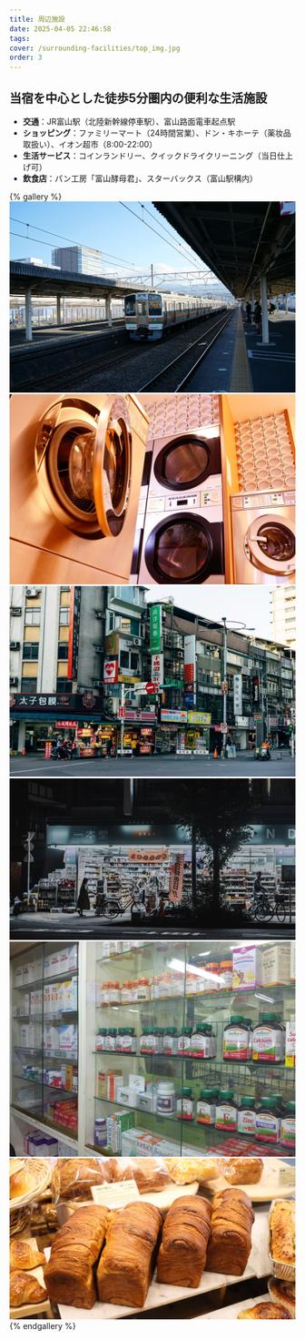 ```yaml
---
title: 周辺施設
date: 2025-04-05 22:46:58
tags:
cover: /surrounding-facilities/top_img.jpg
order: 3
---
```


## 当宿を中心とした徒歩5分圏内の便利な生活施設

- **交通**：JR富山駅（北陸新幹線停車駅）、富山路面電車起点駅
- **ショッピング**：ファミリーマート（24時間営業）、ドン・キホーテ（薬妆品取扱い）、イオン超市（8:00-22:00）
- **生活サービス**：コインランドリー、クイックドライクリーニング（当日仕上げ可）
- **飲食店**：パン工房「富山酵母君」、スターバックス（富山駅構内）

{% gallery %}
![駅前風景](/surrounding-facilities/station.jpg)
![コインランドリー](/surrounding-facilities/cleaner.jpg)
![スーパーマーケット](/surrounding-facilities/supermarket.jpg)
![ドン・キホーテ](/surrounding-facilities/store.jpg)
![薬局](/surrounding-facilities/pharmacy.jpg)
![パン屋](/surrounding-facilities/bakery.jpg)
{% endgallery %}